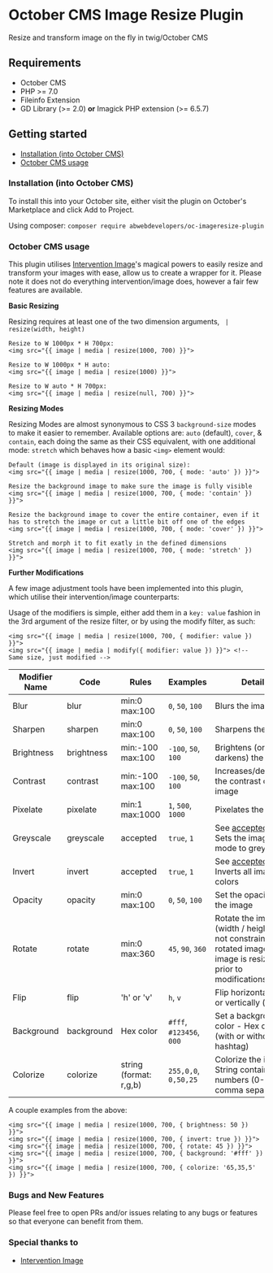 # October CMS Image Resize Plugin

Resize and transform image on the fly in twig/October CMS


## Requirements

- October CMS
- PHP >= 7.0
- Fileinfo Extension
- GD Library (>= 2.0) **or** Imagick PHP extension (>= 6.5.7)


## Getting started

- [Installation (into October CMS)]()
- [October CMS usage]()


### Installation (into October CMS)

To install this into your October site, either visit the plugin on October's Marketplace and click Add to Project.

Using composer: `composer require abwebdevelopers/oc-imageresize-plugin`


### October CMS usage

This plugin utilises [Intervention Image](https://github.com/Intervention/image)'s magical powers to easily resize and transform your images with ease, allow us to create a wrapper for it. Please note it does not do everything intervention/image does, however a fair few features are available.

**Basic Resizing**

Resizing requires at least one of the two dimension arguments, ` | resize(width, height)`
```
Resize to W 1000px * H 700px:
<img src="{{ image | media | resize(1000, 700) }}">

Resize to W 1000px * H auto:
<img src="{{ image | media | resize(1000) }}">

Resize to W auto * H 700px:
<img src="{{ image | media | resize(null, 700) }}">
```

**Resizing Modes**

Resizing Modes are almost synonymous to CSS 3 `background-size` modes to make it easier to remember. Available options are: `auto` (default), `cover`, & `contain`, each doing the same as their CSS equivalent, with one additional mode: `stretch` which behaves how a basic `<img>` element would:

```
Default (image is displayed in its original size):
<img src="{{ image | media | resize(1000, 700, { mode: 'auto' }) }}">

Resize the background image to make sure the image is fully visible
<img src="{{ image | media | resize(1000, 700, { mode: 'contain' }) }}">

Resize the background image to cover the entire container, even if it has to stretch the image or cut a little bit off one of the edges
<img src="{{ image | media | resize(1000, 700, { mode: 'cover' }) }}">

Stretch and morph it to fit exatly in the defined dimensions
<img src="{{ image | media | resize(1000, 700, { mode: 'stretch' }) }}">
```

**Further Modifications**

A few image adjustment tools have been implemented into this plugin, which utilise their intervention/image counterparts:

Usage of the modifiers is simple, either add them in a `key: value` fashion in the 3rd argument of the resize filter, or by using the modify filter, as such:

```
<img src="{{ image | media | resize(1000, 700, { modifier: value }) }}">
<img src="{{ image | media | modify({ modifier: value }) }}"> <!-- Same size, just modified -->
```

| Modifier Name | Code       | Rules                  | Examples                 | Details |
| ------------- | ---------- | ---------------------- | ------------------------ | ------- |
| Blur          | blur       | min:0 max:100          | `0`, `50`, `100`         | Blurs the image
| Sharpen       | sharpen    | min:0 max:100          | `0`, `50`, `100`         | Sharpens the image
| Brightness    | brightness | min:-100 max:100       | `-100`, `50`, `100`      | Brightens (or darkens) the image
| Contrast      | contrast   | min:-100 max:100       | `-100`, `50`, `100`      | Increases/decreases the contrast of the image
| Pixelate      | pixelate   | min:1 max:1000         | `1`, `500`, `1000`       | Pixelates the image
| Greyscale     | greyscale  | accepted               | `true`, `1`              | See [accepted](https://octobercms.com/docs/services/validation#rule-accepted) rule. Sets the image mode to greyscale |
| Invert        | invert     | accepted               | `true`, `1`              | See [accepted](https://octobercms.com/docs/services/validation#rule-accepted) rule. Inverts all image colors |
| Opacity       | opacity    | min:0 max:100          | `0`, `50`, `100`         | Set the opacity of the image
| Rotate        | rotate     | min:0 max:360          | `45`, `90`, `360`        | Rotate the image (width / height does not constrain the rotated image, the image is resized prior to modifications)
| Flip          | flip       | 'h' or 'v'             | `h`, `v`                 | Flip horizontally (h) or vertically (v) |
| Background    | background | Hex color              | `#fff`, `#123456`, `000` | Set a background color - Hex color (with or without hashtag) |
| Colorize      | colorize   | string (format: r,g,b) | `255,0,0`, `0,50,25`     | Colorize the image. String containing 3 numbers (0-255), comma separated |

A couple examples from the above:
```
<img src="{{ image | media | resize(1000, 700, { brightness: 50 }) }}">
<img src="{{ image | media | resize(1000, 700, { invert: true }) }}">
<img src="{{ image | media | resize(1000, 700, { rotate: 45 }) }}">
<img src="{{ image | media | resize(1000, 700, { background: '#fff' }) }}">
<img src="{{ image | media | resize(1000, 700, { colorize: '65,35,5' }) }}">
```

### Bugs and New Features

Please feel free to open PRs and/or issues relating to any bugs or features so that everyone can benefit from them.


### Special thanks to

- [Intervention Image](https://github.com/Intervention/image)

